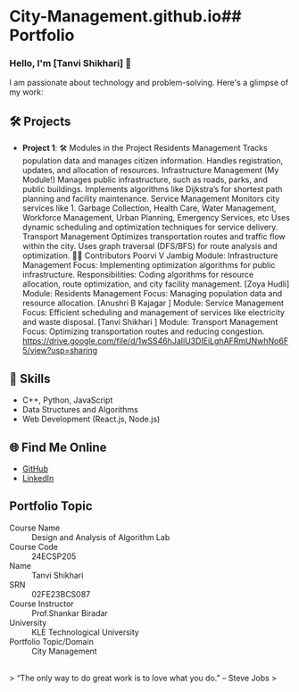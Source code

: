 # City-Management.github.io## Portfolio

### Hello, I'm [Tanvi Shikhari] 👋

I am passionate about technology and problem-solving. Here's a glimpse of my work:

## 🛠️ Projects
- **Project 1**:  🛠 Modules in the Project
Residents Management
Tracks population data and manages citizen information.
Handles registration, updates, and allocation of resources.
Infrastructure Management (My Module!)
Manages public infrastructure, such as roads, parks, and public buildings.
Implements algorithms like Dijkstra’s for shortest path planning and facility maintenance.
Service Management
Monitors city services like 1. Garbage Collection, Health Care, Water Management, Workforce Management, Urban Planning, Emergency Services, etc
Uses dynamic scheduling and optimization techniques for service delivery.
Transport Management
Optimizes transportation routes and traffic flow within the city.
Uses graph traversal (DFS/BFS) for route analysis and optimization.
👨‍💻 Contributors
Poorvi V Jambig
Module: Infrastructure Management
Focus: Implementing optimization algorithms for public infrastructure.
Responsibilities: Coding algorithms for resource allocation, route optimization, and city facility management.
[Zoya Hudli]
Module: Residents Management
Focus: Managing population data and resource allocation.
[Anushri B Kajagar ]
Module: Service Management
Focus: Efficient scheduling and management of services like electricity and waste disposal.
[Tanvi Shikhari ]
Module: Transport Management
Focus: Optimizing transportation routes and reducing congestion.
https://drive.google.com/file/d/1wSS46hJaIlU3DIEiLghAFRmUNwhNo6F5/view?usp=sharing


## 🚀 Skills
- C++, Python, JavaScript
- Data Structures and Algorithms
- Web Development (React.js, Node.js)

## 🌐 Find Me Online
- [GitHub](https://github.com/your-github-username)
- [LinkedIn](https://linkedin.com/in/your-linkedin-profile)

## Portfolio Topic

<dl>
<dt>Course Name</dt>
<dd>Design and Analysis of Algorithm Lab</dd>
<dt>Course Code</dt>
<dd>24ECSP205</dd>
<dt>Name</dt>
<dd>Tanvi Shikhari</dd>
<dt>SRN</dt>
<dd>02FE23BCS087</dd>
<dt>Course Instructor</dt>
<dd>Prof.Shankar Biradar</dd>
<dt>University</dt>
<dd>KLE Technological University</dd>
<dt>Portfolio Topic/Domain</dt>
<dd>City Management</dd>
</dl>

<br> 
> “The only way to do great work is to love what you do.” – Steve Jobs
>
